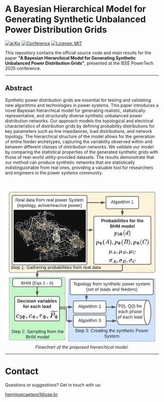 # A Bayesian Hierarchical Model for Generating Synthetic Unbalanced Power Distribution Grids

[![arXiv](https://img.shields.io/badge/arXiv-2501.08808-b31b1b.svg)](https://arxiv.org/abs/2501.08808)
[![Conference](https://img.shields.io/badge/IEEE-PowerTech%202025-00629B.svg)](https://ieeexplore.ieee.org/)
[![License: MIT](https://img.shields.io/badge/License-MIT-yellow.svg)](https://opensource.org/licenses/MIT)

This repository contains the official source code and main results for the paper **"A Bayesian Hierarchical Model for Generating Synthetic Unbalanced Power Distribution Grids"**, presented at the IEEE PowerTech 2025 conference.

---

## Abstract

Synthetic power distribution grids are essential for testing and validating new algorithms and technologies in power systems. This paper introduces a novel Bayesian hierarchical model for generating realistic, statistically representative, and structurally diverse synthetic unbalanced power distribution networks. Our approach models the topological and electrical characteristics of distribution grids by defining probability distributions for key parameters such as line impedances, load distributions, and network topology. The hierarchical structure of the model allows for the generation of entire feeder archetypes, capturing the variability observed within and between different classes of distribution networks. We validate our model by comparing the statistical properties of the generated synthetic grids with those of real-world utility-provided datasets. The results demonstrate that our method can produce synthetic networks that are statistically indistinguishable from real ones, providing a valuable tool for researchers and engineers in the power systems community.

<br>

<p align="center">
  <img src="https://raw.githubusercontent.com/HenriqueCaetano1/power_tech_2026_synthetic_networks/main/results/flowchart_final.png" width="700" alt="Model Diagram">
  <br>
  <em>Flowchart of the proposed hierarchical model.</em>
</p>

---

# Contact
Questions or suggestions? Get in touch with us:

henriquecaetano1@usp.br


